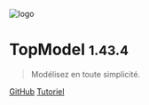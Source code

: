 ![logo](./media/IconDark.svg)

# TopModel <small>1.43.4</small>

> Modélisez en toute simplicité.

[GitHub](https://github.com/klee-contrib/topmodel)
[Tutoriel](/getting-started/00_getting_started.md)
